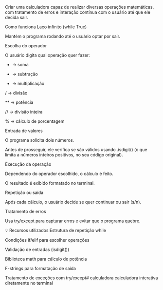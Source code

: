 Criar uma calculadora capaz de realizar diversas operações matemáticas, com tratamento de erros e interação contínua com o usuário até que ele decida sair.

Como funciona
Laço infinito (while True)

Mantém o programa rodando até o usuário optar por sair.

Escolha do operador

O usuário digita qual operação quer fazer:

+ → soma

- → subtração

* → multiplicação

/ → divisão

** → potência

// → divisão inteira

% → cálculo de porcentagem

Entrada de valores

O programa solicita dois números.

Antes de prosseguir, ele verifica se são válidos usando .isdigit() (o que limita a números inteiros positivos, no seu código original).

Execução da operação

Dependendo do operador escolhido, o cálculo é feito.

O resultado é exibido formatado no terminal.

Repetição ou saída

Após cada cálculo, o usuário decide se quer continuar ou sair (s/n).

Tratamento de erros

Usa try/except para capturar erros e evitar que o programa quebre.

💡 Recursos utilizados
Estrutura de repetição while

Condições if/elif para escolher operações

Validação de entradas (isdigit())

Biblioteca math para cálculo de potência

F-strings para formatação de saída

Tratamento de exceções com try/except# calculadora
calculadora interativa diretamente no terminal
